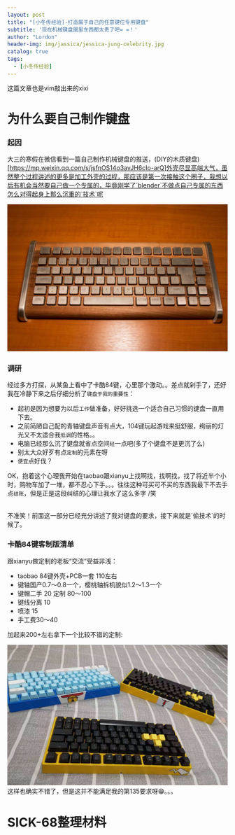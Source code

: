 ```yaml
---
layout: post
title: "[小冬传经验]-打造属于自己的任意键位专用键盘"
subtitle: '现在机械键盘圈里东西都太贵了吧= =！'
author: "Lordon"
header-img: img/jassica/jessica-jung-celebrity.jpg
catalog: true
tags:
  - [小冬传经验]
---
```

这篇文章也是vim敲出来的xixi

# 为什么要自己制作键盘 
### 起因 
大三的寒假在微信看到一篇自己制作机械键盘的推送，(DIY的木质键盘)[https://mp.weixin.qq.com/s/jsfnOS14o3avJH6cIo-arQ]外壳尽显高端大气，虽然整个过程讲述的更多是加工外壳的过程，那应该是第一次接触这个圈子，我想以后有机会当然要自己做一个专属的，毕竟刚学了`blender`不做点自己专属的东西怎么对得起身上那么沉重的`技术`呢
<center><img src="/img/200319image/keyboard1.jpg"> </center>


### 调研 
经过多方打探，从某鱼上看中了卡酷84键，心里那个激动。。差点就剁手了，还好我在冷静下来之后仔细分析了`键盘于我的重要性`：

- 起初是因为想要为以后`工作`做准备，好好挑选一个适合自己习惯的键盘一直用下去。
- 之前简陋自己配的青轴键盘声音有点大，104键玩起游戏来挺舒服，绚丽的灯光又不太适合我`低调`的性格。。
- 电脑已经那么沉了键盘就省点空间`轻`一点吧(多了个键盘不是更沉了么)
- 别太大众好歹有点`定制`的元素在呀
- `便宜`点好伐？

OK，抱着这个心理我开始在taobao跟xianyu上找啊找，找啊找，找了将近半个小时，购物车加了一堆，都不忍心下手。。。往往这种可买可不买的东西我最下不去手点`结账`，但是正是这段纠结的心理让我水了这么多字 /笑

<br>
不准笑！前面这一部分已经充分讲述了我对键盘的要求，接下来就是`偷技术`的时候了。

### 卡酷84键客制版清单
跟xianyu做定制的老板“交流”受益非浅：
- taobao 84键外壳+PCB一套 110左右
- 键轴国产0.7～0.8一个，樱桃轴拆机貌似1.2～1.3一个
- 键帽二手 20  定制 80～100
- 键线分离 10
- 喷漆 15
- 手工费30～40

加起来200+左右拿下一个比较不错的定制:
<center><img src="/img/200319image/keyboard2.jpg"> </center>
这样也确实不错了，但是这并不能满足我的第135要求呀😁。。。

# SICK-68整理材料

#  
#

